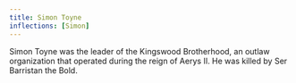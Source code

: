 ```yaml
---
title: Simon Toyne
inflections: [Simon]
---
```


Simon Toyne was the leader of the Kingswood Brotherhood, an outlaw organization that operated during the reign of Aerys II. He was killed by Ser Barristan the Bold.


